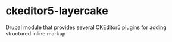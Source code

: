 # ckeditor5-layercake
Drupal module that provides several CKEditor5 plugins for adding structured inline markup
